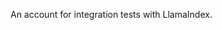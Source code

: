 An account for integration tests with LlamaIndex.

<!---
llamaintegration/llamaintegration is a ✨ special ✨ repository because its `README.md` (this file) appears on your GitHub profile.
You can click the Preview link to take a look at your changes.
--->
